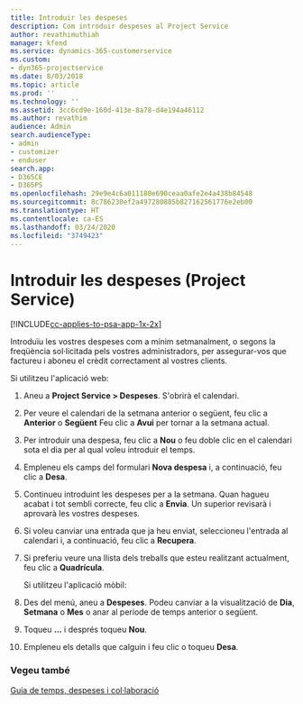 ```yaml
---
title: Introduir les despeses
description: Com introduir despeses al Project Service
author: revathimuthiah
manager: kfend
ms.service: dynamics-365-customerservice
ms.custom:
- dyn365-projectservice
ms.date: 8/03/2018
ms.topic: article
ms.prod: ''
ms.technology: ''
ms.assetid: 3cc6cd9e-160d-413e-8a78-d4e194a46112
ms.author: revathim
audience: Admin
search.audienceType:
- admin
- customizer
- enduser
search.app:
- D365CE
- D365PS
ms.openlocfilehash: 29e9e4c6a011180e690ceaa0afe2e4a438b84548
ms.sourcegitcommit: 8c786230ef2a497280885b827162561776e2eb00
ms.translationtype: HT
ms.contentlocale: ca-ES
ms.lasthandoff: 03/24/2020
ms.locfileid: "3749423"
---
```

# <a name="enter-expenses-project-service"></a>Introduir les despeses (Project Service)

[!INCLUDE[cc-applies-to-psa-app-1x-2x](../includes/cc-applies-to-psa-app-1x-2x.md)]

Introduïu les vostres despeses com a mínim setmanalment, o segons la freqüència sol·licitada pels vostres administradors, per assegurar-vos que factureu i aboneu el crèdit correctament al vostres clients.  
  
 Si utilitzeu l'aplicació web:  
  
1. Aneu a **Project Service > Despeses**. S'obrirà el calendari.  
  
2. Per veure el calendari de la setmana anterior o següent, feu clic a **Anterior** o **Següent** Feu clic a **Avui** per tornar a la setmana actual.  
  
3. Per introduir una despesa, feu clic a **Nou** o feu doble clic en el calendari sota el dia per al qual voleu introduir el temps.  
  
4. Empleneu els camps del formulari **Nova despesa** i, a continuació, feu clic a **Desa**.  
  
5. Continueu introduint les despeses per a la setmana. Quan hagueu acabat i tot sembli correcte, feu clic a **Envia**. Un superior revisarà i aprovarà les vostres despeses.  
  
6. Si voleu canviar una entrada que ja heu enviat, seleccioneu l'entrada al calendari i, a continuació, feu clic a **Recupera**.  
  
7. Si preferiu veure una llista dels treballs que esteu realitzant actualment, feu clic a **Quadrícula**.  
  
   Si utilitzeu l'aplicació mòbil:  
  
8. Des del menú, aneu a **Despeses**.     Podeu canviar a la visualització de **Dia**, **Setmana** o **Mes** o anar al període de temps anterior o següent.  
  
9. Toqueu **...** i després toqueu **Nou**.  
  
10. Empleneu els detalls que calguin i feu clic o toqueu **Desa**.  
  
### <a name="see-also"></a>Vegeu també  
 [Guia de temps, despeses i col·laboració](../project-service/time-expense-collaboration-guide.md)
